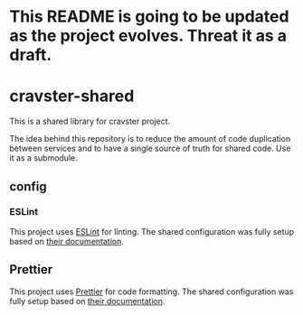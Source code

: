 # This README is going to be updated as the project evolves. Threat it as a draft.

# cravster-shared

This is a shared library for cravster project.

The idea behind this repository is to reduce the amount of code duplication between services and to have a single source of truth for shared code. Use it as a submodule.

## config

### ESLint

This project uses [ESLint](https://eslint.org/) for linting. The shared configuration was fully setup based on [their documentation](https://eslint.org/docs/latest/extend/shareable-configs).

## Prettier

This project uses [Prettier](https://prettier.io/) for code formatting. The shared configuration was fully setup based on [their documentation](https://prettier.io/docs/sharing-configurations).
